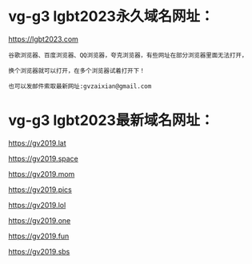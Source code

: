 # vg-g3  lgbt2023永久域名网址：

https://lgbt2023.com

```
谷歌浏览器、百度浏览器、QQ浏览器，夸克浏览器，有些网址在部分浏览器里面无法打开，

换个浏览器就可以打开，在多个浏览器试着打开下！

也可以发邮件索取最新网址:gvzaixian@gmail.com
```
# vg-g3  lgbt2023最新域名网址：

https://gv2019.lat

https://gv2019.space

https://gv2019.mom

https://gv2019.pics

https://gv2019.lol

https://gv2019.one

https://gv2019.fun

https://gv2019.sbs

